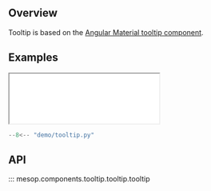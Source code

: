 ## Overview

Tooltip is based on the [Angular Material tooltip component](https://material.angular.io/components/tooltip/overview).

## Examples

<iframe class="component-demo" src="/mesop/demo/?demo=tooltip" style="height: 100px"></iframe>

```python
--8<-- "demo/tooltip.py"
```

## API

::: mesop.components.tooltip.tooltip.tooltip
